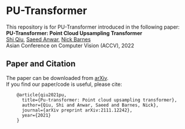 # PU-Transformer
This repository is for PU-Transformer introduced in the following paper:  
**PU-Transformer: Point Cloud Upsampling Transformer**  
[Shi Qiu](https://shiqiu0419.github.io/), [Saeed Anwar](https://saeed-anwar.github.io/),  [Nick Barnes](http://users.cecs.anu.edu.au/~nmb/)    
Asian Conference on Computer Vision (ACCV), 2022  
## Paper and Citation
The paper can be downloaded from [arXiv](https://arxiv.org/abs/2111.12242).  
If you find our paper/code is useful, please cite:

        @article{qiu2021pu,
          title={Pu-transformer: Point cloud upsampling transformer},
          author={Qiu, Shi and Anwar, Saeed and Barnes, Nick},
          journal={arXiv preprint arXiv:2111.12242},
          year={2021}
        }
